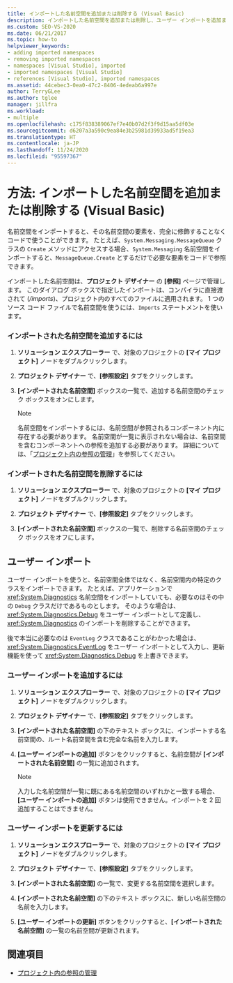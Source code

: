 ```yaml
---
title: インポートした名前空間を追加または削除する (Visual Basic)
description: インポートした名前空間を追加または削除し、ユーザー インポートを追加または削除する方法について説明します。
ms.custom: SEO-VS-2020
ms.date: 06/21/2017
ms.topic: how-to
helpviewer_keywords:
- adding imported namespaces
- removing imported namespaces
- namespaces [Visual Studio], imported
- imported namespaces [Visual Studio]
- references [Visual Studio], imported namespaces
ms.assetid: 44cebec3-0ea0-47c2-8406-4edeab6a997e
author: TerryGLee
ms.author: tglee
manager: jillfra
ms.workload:
- multiple
ms.openlocfilehash: c175f838389067ef7e40b07d2f3f9d15aa5df03e
ms.sourcegitcommit: d6207a3a590c9ea84e3b25981d39933ad5f19ea3
ms.translationtype: HT
ms.contentlocale: ja-JP
ms.lasthandoff: 11/24/2020
ms.locfileid: "95597367"
---
```

# <a name="how-to-add-or-remove-imported-namespaces-visual-basic"></a>方法: インポートした名前空間を追加または削除する (Visual Basic)

名前空間をインポートすると、その名前空間の要素を、完全に修飾することなくコードで使うことができます。 たとえば、`System.Messaging.MessageQueue` クラスの `Create` メソッドにアクセスする場合、`System.Messaging` 名前空間をインポートすると、`MessageQueue.Create` とするだけで必要な要素をコードで参照できます。

インポートした名前空間は、**プロジェクト デザイナー** の **[参照]** ページで管理します。 このダイアログ ボックスで指定したインポートは、コンパイラに直接渡されて (*/imports*)、プロジェクト内のすべてのファイルに適用されます。 1 つのソース コード ファイルで名前空間を使うには、`Imports` ステートメントを使います。

### <a name="to-add-an-imported-namespace"></a>インポートされた名前空間を追加するには

1. **ソリューション エクスプローラー** で、対象のプロジェクトの **[マイ プロジェクト]** ノードをダブルクリックします。

2. **プロジェクト デザイナー** で、**[参照設定]** タブをクリックします。

3. **[インポートされた名前空間]** ボックスの一覧で、追加する名前空間のチェック ボックスをオンにします。

    > [!NOTE]
    > 名前空間をインポートするには、名前空間が参照されるコンポーネント内に存在する必要があります。 名前空間が一覧に表示されない場合は、名前空間を含むコンポーネントへの参照を追加する必要があります。 詳細については、「[プロジェクト内の参照の管理](managing-references-in-a-project.md)」を参照してください。

### <a name="to-remove-an-imported-namespace"></a>インポートされた名前空間を削除するには

1. **ソリューション エクスプローラー** で、対象のプロジェクトの **[マイ プロジェクト]** ノードをダブルクリックします。

2. **プロジェクト デザイナー** で、**[参照設定]** タブをクリックします。

3. **[インポートされた名前空間]** ボックスの一覧で、削除する名前空間のチェック ボックスをオフにします。

## <a name="user-imports"></a>ユーザー インポート
ユーザー インポートを使うと、名前空間全体ではなく、名前空間内の特定のクラスをインポートできます。 たとえば、アプリケーションで <xref:System.Diagnostics> 名前空間をインポートしていても、必要なのはその中の `Debug` クラスだけであるものとします。 そのような場合は、<xref:System.Diagnostics.Debug> をユーザー インポートとして定義し、<xref:System.Diagnostics> のインポートを削除することができます。

後で本当に必要なのは `EventLog` クラスであることがわかった場合は、<xref:System.Diagnostics.EventLog> をユーザー インポートとして入力し、更新機能を使って <xref:System.Diagnostics.Debug> を上書きできます。

### <a name="to-add-a-user-import"></a>ユーザー インポートを追加するには

1. **ソリューション エクスプローラー** で、対象のプロジェクトの **[マイ プロジェクト]** ノードをダブルクリックします。

2. **プロジェクト デザイナー** で、**[参照設定]** タブをクリックします。

3. **[インポートされた名前空間]** の下のテキスト ボックスに、インポートする名前空間の、ルート名前空間を含む完全な名前を入力します。

4. **[ユーザー インポートの追加]** ボタンをクリックすると、名前空間が **[インポートされた名前空間]** の一覧に追加されます。

    > [!NOTE]
    > 入力した名前空間が一覧に既にある名前空間のいずれかと一致する場合、**[ユーザー インポートの追加]** ボタンは使用できません。インポートを 2 回追加することはできません。

### <a name="to-update-a-user-import"></a>ユーザー インポートを更新するには

1. **ソリューション エクスプローラー** で、対象のプロジェクトの **[マイ プロジェクト]** ノードをダブルクリックします。

2. **プロジェクト デザイナー** で、**[参照設定]** タブをクリックします。

3. **[インポートされた名前空間]** の一覧で、変更する名前空間を選択します。

4. **[インポートされた名前空間]** の下のテキスト ボックスに、新しい名前空間の名前を入力します。

5. **[ユーザー インポートの更新]** ボタンをクリックすると、**[インポートされた名前空間]** の一覧の名前空間が更新されます。

## <a name="see-also"></a>関連項目

- [プロジェクト内の参照の管理](../ide/managing-references-in-a-project.md)
